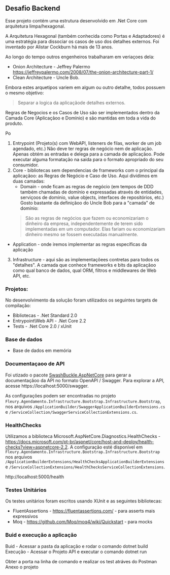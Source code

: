 ## Desafio Backend

Esse projeto contém uma estrutura desenvolvido em .Net Core com arquitetura limpa/hexagonal.

A Arquitetura Hexagonal (também conhecida como Portas e Adaptadores) é uma estratégia para dissociar os casos de uso dos detalhes externos. Foi inventado por Alistar Cockburn há mais de 13 anos. 

Ao longo do tempo outros engenheiros trabalharam em veriaçoes dela:
- Onion Architecture - Jeffrey Palermo https://jeffreypalermo.com/2008/07/the-onion-architecture-part-1/
- Clean Architecture - Uncle Bob.

Embora estes arquetipos variem em algum ou outro detalhe, todos possuem o mesmo objetivo: 

> Separar a logica da aplicaçãode detalhes externos.


Regras de Negocios e os Casos de Uso são ser implementados dentro da Camada Core (Aplicaçãoo e Domínio) e são mantidas em toda a vida do produto.  


Po
1) Entrypoint (Projeto(s) com WebAPI, listeners de filas, worker de um job agendado, etc.) Não deve ter  regras de negócio nem de aplicação. Apenas obtém as entradas e delega para a camada de aplicaçãoo. Pode executar alguma formatação na saída para o formato apropriado do seu consumidor.
2) Core - bibliotecas sem dependencias de frameworks com o principal da aplicaçãoo: as Regras de Negócio e Caso de Uso.
   Aqui dividimos em duas camadas: 
   - Domain - onde ficam as regras de negócio (em tempos de DDD também chamadas de domínio e expressadas através de  entidades, serviçoos de dominio, value objects, interfaces de repositórios, etc.) 
     Gosto bastante da definiçãoo do Uncle Bob para a "camada" de domínio:
    > São as regras de negócios que fazem ou economizariam o dinheiro da empresa, independentemente de terem sido implementadas em um computador. Elas fariam ou economizariam dinheiro mesmo se fossem executadas manualmente.
  - Application  - onde iremos implementar as regras específicas da aplicação

3) Infrastructure - aqui são as implementaçõees contretas para todos os "detalhes". A camada que conhece frameworks e bits da aplicaçãoo como qual banco de dados, qual ORM, filtros e middlewares de Web API, etc.





### Projetos:

No desenvolvimento da solução foram utilizados os seguintes targets de compilação:

- Bibliotecas - .Net Standard 2.0
- Entrypoint\Web API - .Net Core 2.2
- Tests - .Net Core 2.0 / xUnit

### Base de dados
- Base de dados em memória

### Documentaçaoo de API 

Foi utizado o pacote [SwashBuckle.AspNetCore](https://github.com/domaindrivendev/Swashbuckle.AspNetCore) para gerar a documentaçãoo da API no formato OpenAPI / Swagger. Para explorar a API, acesse https://localhost:5000/swagger.

As configurações podem ser encontradas no projeto `Fleury.Agendamento.Infrastructure.Bootstrap.Infrastructure.Bootstrap`, nos arquivos `/ApplicationBuilder/SwaggerApplicationBuilderExtensions.cs` e  `/ServiceCollection/SwaggerServiceCollectionExtensions.cs`.


### HealthChecks
Utilizamos a biblioteca Microsoft.AspNetCore.Diagnostics.HealthChecks - https://docs.microsoft.com/pt-br/aspnet/core/host-and-deploy/health-checks?view=aspnetcore-2.2.
A configuração esté disponível em `Fleury.Agendamento.Infrastructure.Bootstrap.Infrastructure.Bootstrap` nos arquivos `/ApplicationBuilderExtensions/HealthChecksApplicationBuilderExtensions` e `/ServiceCollectionExtensions/HealthChecksServiceCollectionExtensions`.

http://localhost:5000/health

### Testes Unitários

Os testes unitários foram escritos usando XUnit e as seguintes bibliotecas:
- FluentAssertions - https://fluentassertions.com/ - para asserts mais expressivos
- Moq - https://github.com/Moq/moq4/wiki/Quickstart - para mocks


### Buid e execução a aplicação


Buid - Acessar a pasta da aplicação e rodar o comando
dotnet build
Execução - Acessar o Projeto API e executar o comando 
dotnet run

Obter a porta na linha de comando e realizar os test atráves do Postman
Anexo o projeto


